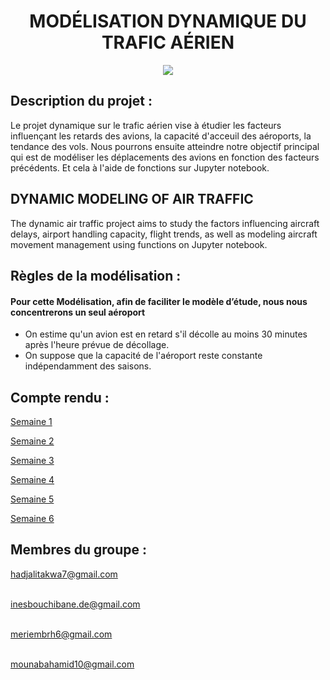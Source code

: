  <HTML>
   <head>
    
   </head>
   <body>
       <h1 align="center">MODÉLISATION DYNAMIQUE DU TRAFIC AÉRIEN</h1>
       <p align="center"><img src= "https://media.giphy.com/media/Yzdei1vPBjm0g/giphy.gif" ></p>
   </body>
   
 </HTML>



## Description du projet :

Le projet dynamique sur le trafic aérien vise à étudier les facteurs influençant les retards des avions, la capacité d'acceuil des aéroports, la tendance des vols. Nous pourrons ensuite atteindre notre objectif principal qui est de modéliser les déplacements des avions en fonction des facteurs précédents. Et cela à l'aide de fonctions sur Jupyter notebook.

## DYNAMIC MODELING OF AIR TRAFFIC

The dynamic air traffic project aims to study the factors influencing aircraft delays, airport handling capacity, flight trends, as well as modeling aircraft movement management using functions on Jupyter notebook.

## Règles de la modélisation :
#### Pour cette Modélisation, afin de faciliter le modèle d’étude, nous nous concentrerons un seul aéroport 

+ On estime qu'un avion est en retard s'il décolle au moins 30 minutes après l'heure prévue de décollage.
+ On suppose que la capacité de l'aéroport reste constante indépendamment des saisons.

## Compte rendu : ##

[Semaine 1](https://github.com/are-dynamic-2024-g3/Modelisation-dynamique-du-trafic-aerien/blob/main/semaine1.md)

[Semaine 2](https://github.com/are-dynamic-2024-g3/Modelisation-dynamique-du-trafic-aerien/blob/main/semaine2.md)

[Semaine 3](https://github.com/are-dynamic-2024-g3/Modelisation-dynamique-du-trafic-aerien/blob/main/semaine3.md)

[Semaine 4](https://github.com/are-dynamic-2024-g3/Modelisation-dynamique-du-trafic-aerien/blob/main/semaine4.md) 

[Semaine 5](https://github.com/are-dynamic-2024-g3/Modelisation-dynamique-du-trafic-aerien/blob/main/semaine5.md)

[Semaine 6](https://github.com/are-dynamic-2024-g3/Modelisation-dynamique-du-trafic-aerien/blob/main/semaine.6.md)


## Membres du groupe : ## 
 <HTML>
   <BODY>
 
 <label for="email">hadjalitakwa7@gmail.com</label>  
 
 <br><label for="email">inesbouchibane.de@gmail.com</label>

 <br><label for="email">meriembrh6@gmail.com</label>

 <br><label for="email">mounabahamid10@gmail.com</label> 
    </BODY>
 </HTML>
